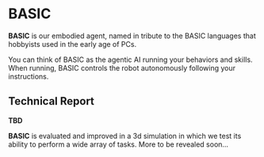 # BASIC

**BASIC** is our embodied agent, named in tribute to the BASIC languages that hobbyists used in the early age of PCs.

You can think of BASIC as the agentic AI running your behaviors and skills. When running, BASIC controls the robot autonomously following your instructions.



## Technical Report

**TBD**

**BASIC** is evaluated and improved in a 3d simulation in which we test its ability to perform a wide array of tasks. More to be revealed soon...



